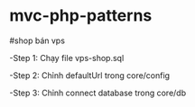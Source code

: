 # mvc-php-patterns

#shop bán vps

-Step 1: Chạy file  vps-shop.sql

-Step 2: Chỉnh defaultUrl trong core/config

-Step 3: Chỉnh connect database trong core/db
